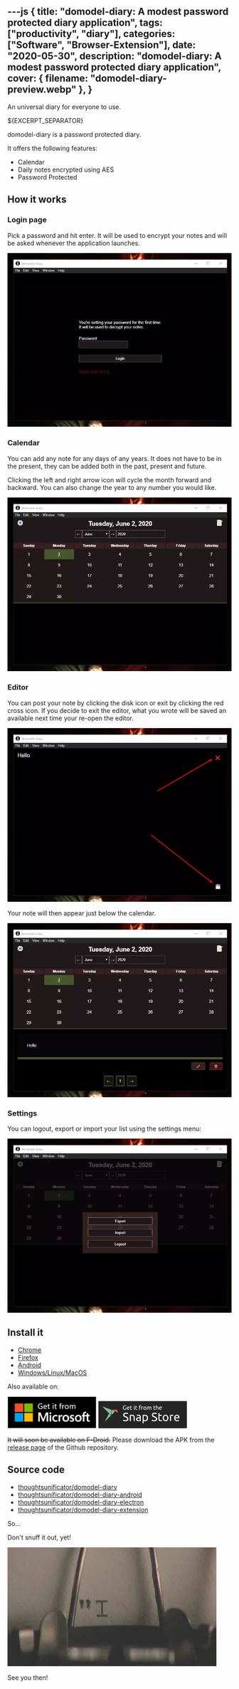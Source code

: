 ---js
{
	title: "domodel-diary: A modest password protected diary application",
	tags: ["productivity", "diary"],
	categories: ["Software", "Browser-Extension"],
	date: "2020-05-30",
	description: "domodel-diary: A modest password protected diary application",
	cover: {
		filename: "domodel-diary-preview.webp"
	},
}
---
An universal diary for everyone to use.
<!--more--> ${EXCERPT_SEPARATOR}
<div class="excerpt_separator"></div>

domodel-diary is a password protected diary.

It offers the following features:

- Calendar
- Daily notes encrypted using AES
- Password Protected

## How it works

### Login page

Pick a password and hit enter. It will be used to encrypt your notes and will be asked whenever the application launches.

![authentication screenshot](/image/screenshot-auth.webp)

### Calendar

You can add any note for any days of any years. It does not have to be in the present, they can be added both in the past, present and future.

Clicking the left and right arrow icon will cycle the month forward and backward.
You can also change the year to any number you would like.

![calendar screenshot](/image/screenshot-calendar.webp)

### Editor

You can post your note by clicking the disk icon or exit by clicking the red cross icon.
If you decide to exit the editor, what you wrote will be saved an available next time your re-open the editor.

![editor screenshot](/image/screenshot-editor.webp)

Your note will then appear just below the calendar.

![notes screenshot](/image/screenshot-notes.webp)

### Settings

You can logout, export or import your list using the settings menu:

![settings screenshot](/image/screenshot-settings.webp)

## Install it

- [Chrome](https://chrome.google.com/webstore/detail/domodel-diary/hncoaagegcdnajffjpkldhfceipfgnnf?hl=en)
- [Firefox](https://addons.mozilla.org/en-US/firefox/addon/domodel-diary/)
- [Android](https://play.google.com/store/apps/details?id=com.thoughtsunificator.domodeldiary)
- [Windows/Linux/MacOS](https://www.electronjs.org/apps/domodel-diary)

Also available on:

<a target="_blank" href="https://www.microsoft.com/en-US/p/domodel-diary/9nhlt1hfb4t7"><img src="/image/English_get.webp" alt="English badge" width="200"></a>
<a target="_blank" href="https://snapcraft.io/domodel-diary-electron"><img src="/image/snap-store-black.svg" alt="Get it from the Snap Store" width="200"></a>

~~It will soon be available on F-Droid.~~ Please download the APK from the [release page](https://github.com/thoughtsunificator/domodel-diary-android/releases/) of the Github repository.

## Source code

- [thoughtsunificator/domodel-diary](https://github.com/thoughtsunificator/domodel-diary)
- [thoughtsunificator/domodel-diary-android](https://github.com/thoughtsunificator/domodel-diary-android)
- [thoughtsunificator/domodel-diary-electron](https://github.com/thoughtsunificator/domodel-diary-electron)
- [thoughtsunificator/domodel-diary-extension](https://github.com/thoughtsunificator/domodel-diary-extension)

So...

Don't snuff it out, yet!

![passionate](/image/tumblr_mx6tljofLI1suvynno1_500.webp)

See you then!
